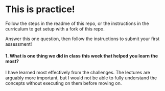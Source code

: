 # This is practice!

Follow the steps in the readme of this repo, or the instructions in the curriculum to get setup with a fork of this repo.

Answer this one question, then follow the instructions to submit your first assessment!

#### 1. What is one thing we did in class this week that helped you learn the most?  

I have learned most effectively from the challenges. The lectures are arguably more important, but I would not be able to fully understand the concepts without executing on them before moving on.

